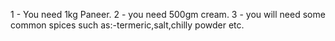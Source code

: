 1 - You need 1kg Paneer.
2 - you need 500gm cream.
3 - you will need some common spices
such as:-termeric,salt,chilly powder etc.
